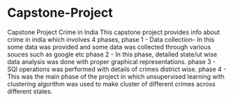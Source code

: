 # Capstone-Project
Capstone Project Crime in India 
This capstone project provides info about crime in india which involves 4 phases, 
phase 1 - Data collection- In this some data was provided and some data was collected through various souces such as google etc
phase 2 - In this phase, detailed state/ut wise data analysis was done with proper graphical representations.
phase 3 - SQl operations was performed with details of crimes district wise.
phase 4 - This was the main phase of the project in which unsupervised learning with clustering algorithm was used to make cluster of different crimes across different states.
